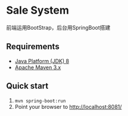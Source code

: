 Sale System
============================

前端运用BootStrap，后台用SpringBoot搭建

Requirements
------------
* [Java Platform (JDK) 8](http://www.oracle.com/technetwork/java/javase/downloads/index.html)
* [Apache Maven 3.x](http://maven.apache.org/)

Quick start
-----------
1. `mvn spring-boot:run`
3. Point your browser to [http://localhost:8081/](http://localhost:8081/)